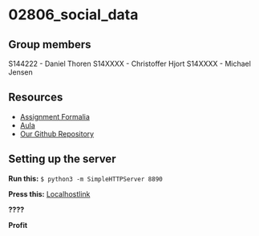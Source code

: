 # 02806_social_data

## Group members
S144222 - Daniel Thoren
S14XXXX - Christoffer Hjort
S14XXXX - Michael Jensen

## Resources
* [Assignment Formalia](https://github.com/suneman/socialdataanalysis2018/wiki/Assignments#assignment-1--2)
* [Aula](https://app.aula.education/#/dashboard/fzkF3zfs3c/feed)
* [Our Github Repository](https://github.com/Roamix/02806_social_data)


## Setting up the server
**Run this:**
```$ python3 -m SimpleHTTPServer 8890```

**Press this:** [Localhostlink](http://localhost:8890/assignment1/)

**????**

**Profit**

